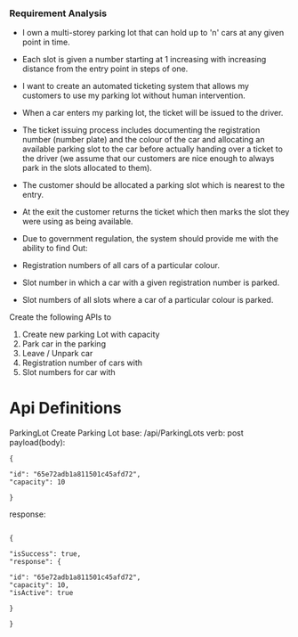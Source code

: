 ### Requirement Analysis

- I own a multi-storey parking lot that can hold up to 'n' cars at any given point in time.

- Each slot is given a number starting at 1 increasing with increasing distance from the entry point in steps of one.

- I want to create an automated ticketing system that allows my customers to use my parking lot without human intervention.

- When a car
enters my parking lot, the ticket will be issued to the driver. 

- The ticket issuing process includes documenting the registration number (number plate) and the colour of the car
and allocating an available parking slot to the car before actually handing over a ticket
to the driver (we assume that our customers are nice enough to always park in the slots
allocated to them).

- The customer should be allocated a parking slot which is nearest to the entry. 

- At the exit the customer returns the ticket which then marks the slot they were
using as being available. 


- Due to government regulation, the system should provide me
with the ability to find Out:
- Registration numbers of all cars of a particular colour.
- Slot number in which a car with a given registration number is parked.
- Slot numbers of all slots where a car of a particular colour is parked.

Create the following APIs to
1. Create new parking Lot with capacity
2. Park car in the parking
3. Leave / Unpark car
4. Registration number of cars with <colour>
5. Slot numbers for car with <colour>

# Api Definitions
ParkingLot
Create Parking Lot
base: /api/ParkingLots
verb: post
payload(body):
```
{

"id": "65e72adb1a811501c45afd72",
"capacity": 10

}
```
response:
```

{

"isSuccess": true,
"response": {

"id": "65e72adb1a811501c45afd72",
"capacity": 10,
"isActive": true

}

}
```